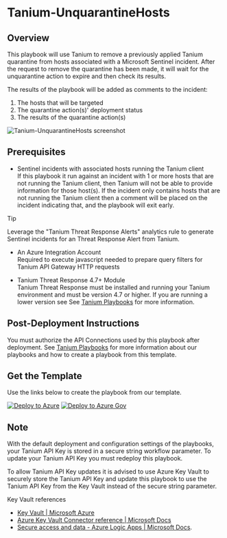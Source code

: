 # Tanium-UnquarantineHosts

## Overview

This playbook will use Tanium to remove a previously applied Tanium quarantine from hosts associated with a Microsoft Sentinel incident. After the request to remove the quarantine has been made, it will wait for the unquarantine action to expire and then check its results.

The results of the playbook will be added as comments to the incident:
1. The hosts that will be targeted
2. The quarantine action(s)' deployment status
3. The results of the quarantine action(s)
 
![Tanium-UnquarantineHosts screenshot](images/Tanium-UnquarantineHosts.png)

## Prerequisites
- Sentinel incidents with associated hosts running the Tanium client   
If this playbook it run against an incident with 1 or more hosts that are not running the Tanium client, then Tanium will not be able to provide information for those host(s). If the incident only contains hosts that are not running the Tanium client then a comment will be placed on the incident indicating that, and the playbook will exit early.

> [!TIP]
> Leverage the "Tanium Threat Response Alerts" analytics rule to generate Sentinel incidents for an Threat Response Alert from Tanium.


- An Azure Integration Account   
Required to execute javascript needed to prepare query filters for Tanium API Gateway HTTP requests

- Tanium Threat Response 4.7+ Module  
Tanium Threat Response must be installed and running your Tanium environment and must be version 4.7 or higher. If you are running a lower version see See [Tanium Playbooks](https://help.tanium.com/bundle/ConnectAzureSentinel/page/Integrations/MSFT/ConnectAzureSentinel/Get_to_know_our_Content.htm#_Tanium_Playbooks) for more information.

## Post-Deployment Instructions

You must authorize the API Connections used by this playbook after deployment. See [Tanium Playbooks](https://help.tanium.com/bundle/ConnectAzureSentinel/page/Integrations/MSFT/ConnectAzureSentinel/Get_to_know_our_Content.htm#_Tanium_Playbooks) for more information about our playbooks and how to create a playbook from this template.


## Get the Template
Use the links below to create the playbook from our template.

[![Deploy to Azure](https://aka.ms/deploytoazurebutton)](https://portal.azure.com/#create/Microsoft.Template/uri/https%3A%2F%2Fraw.githubusercontent.com%2FAzure%2FAzure-Sentinel%2Fmaster%2FSolutions%2FTanium%2FPlaybooks%2FTanium-UnquarantineHosts%2Fazuredeploy.json) [![Deploy to Azure Gov](https://aka.ms/deploytoazuregovbutton)](https://portal.azure.us/#create/Microsoft.Template/uri/https%3A%2F%2Fraw.githubusercontent.com%2FAzure%2FAzure-Sentinel%2Fmaster%2FSolutions%2FTanium%2FPlaybooks%2FTanium-UnquarantineHosts%2Fazuredeploy.json)

## Note

With the default deployment and configuration settings of the playbooks, your Tanium API Key is stored in a secure string workflow parameter. To update your Tanium API Key you must redeploy this playbook.

To allow Tanium API Key updates it is advised to use Azure Key Vault to securely store the Tanium API Key and update this playbook to use the Tanium API Key from the Key Vault instead of the secure string parameter.

Key Vault references

* [Key Vault | Microsoft Azure](https://azure.microsoft.com/services/key-vault/)
* [Azure Key Vault Connector reference | Microsoft Docs](https://docs.microsoft.com/connectors/keyvault/)
* [Secure access and data - Azure Logic Apps | Microsoft Docs](https://docs.microsoft.com/azure/logic-apps/logic-apps-securing-a-logic-app?tabs=azure-portal#secure-inputs-and-outputs-in-the-designer).


